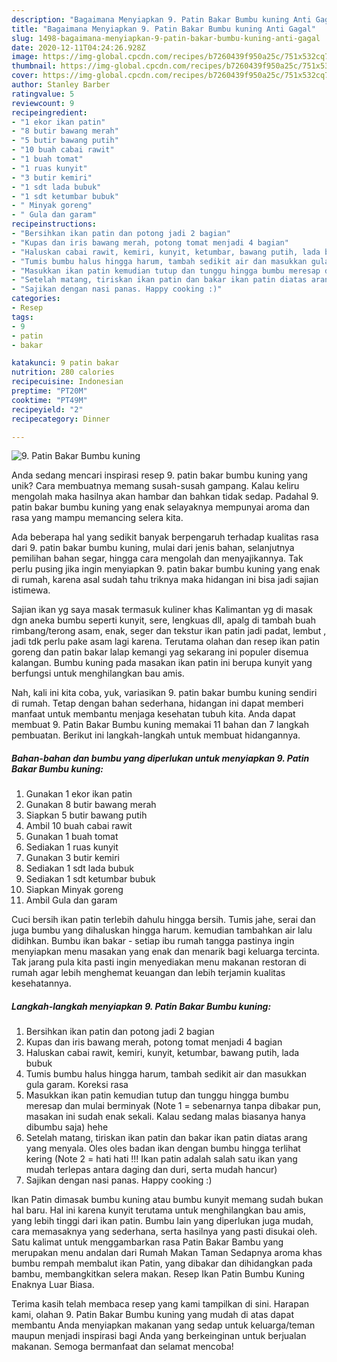 ```yaml
---
description: "Bagaimana Menyiapkan 9. Patin Bakar Bumbu kuning Anti Gagal"
title: "Bagaimana Menyiapkan 9. Patin Bakar Bumbu kuning Anti Gagal"
slug: 1498-bagaimana-menyiapkan-9-patin-bakar-bumbu-kuning-anti-gagal
date: 2020-12-11T04:24:26.928Z
image: https://img-global.cpcdn.com/recipes/b7260439f950a25c/751x532cq70/9-patin-bakar-bumbu-kuning-foto-resep-utama.jpg
thumbnail: https://img-global.cpcdn.com/recipes/b7260439f950a25c/751x532cq70/9-patin-bakar-bumbu-kuning-foto-resep-utama.jpg
cover: https://img-global.cpcdn.com/recipes/b7260439f950a25c/751x532cq70/9-patin-bakar-bumbu-kuning-foto-resep-utama.jpg
author: Stanley Barber
ratingvalue: 5
reviewcount: 9
recipeingredient:
- "1 ekor ikan patin"
- "8 butir bawang merah"
- "5 butir bawang putih"
- "10 buah cabai rawit"
- "1 buah tomat"
- "1 ruas kunyit"
- "3 butir kemiri"
- "1 sdt lada bubuk"
- "1 sdt ketumbar bubuk"
- " Minyak goreng"
- " Gula dan garam"
recipeinstructions:
- "Bersihkan ikan patin dan potong jadi 2 bagian"
- "Kupas dan iris bawang merah, potong tomat menjadi 4 bagian"
- "Haluskan cabai rawit, kemiri, kunyit, ketumbar, bawang putih, lada bubuk"
- "Tumis bumbu halus hingga harum, tambah sedikit air dan masukkan gula garam. Koreksi rasa"
- "Masukkan ikan patin kemudian tutup dan tunggu hingga bumbu meresap dan mulai berminyak (Note 1 = sebenarnya tanpa dibakar pun, masakan ini sudah enak sekali. Kalau sedang malas biasanya hanya dibumbu saja) hehe"
- "Setelah matang, tiriskan ikan patin dan bakar ikan patin diatas arang yang menyala. Oles oles badan ikan dengan bumbu hingga terlihat kering (Note 2 = hati hati !!! Ikan patin adalah salah satu ikan yang mudah terlepas antara daging dan duri, serta mudah hancur)"
- "Sajikan dengan nasi panas. Happy cooking :)"
categories:
- Resep
tags:
- 9
- patin
- bakar

katakunci: 9 patin bakar 
nutrition: 280 calories
recipecuisine: Indonesian
preptime: "PT20M"
cooktime: "PT49M"
recipeyield: "2"
recipecategory: Dinner

---
```



![9. Patin Bakar Bumbu kuning](https://img-global.cpcdn.com/recipes/b7260439f950a25c/751x532cq70/9-patin-bakar-bumbu-kuning-foto-resep-utama.jpg)

Anda sedang mencari inspirasi resep 9. patin bakar bumbu kuning yang unik? Cara membuatnya memang susah-susah gampang. Kalau keliru mengolah maka hasilnya akan hambar dan bahkan tidak sedap. Padahal 9. patin bakar bumbu kuning yang enak selayaknya mempunyai aroma dan rasa yang mampu memancing selera kita.

Ada beberapa hal yang sedikit banyak berpengaruh terhadap kualitas rasa dari 9. patin bakar bumbu kuning, mulai dari jenis bahan, selanjutnya pemilihan bahan segar, hingga cara mengolah dan menyajikannya. Tak perlu pusing jika ingin menyiapkan 9. patin bakar bumbu kuning yang enak di rumah, karena asal sudah tahu triknya maka hidangan ini bisa jadi sajian istimewa.

Sajian ikan yg saya masak termasuk kuliner khas Kalimantan yg di masak dgn aneka bumbu seperti kunyit, sere, lengkuas dll, apalg di tambah buah rimbang/terong asam, enak, seger dan tekstur ikan patin jadi padat, lembut , jadi tdk perlu pake asam lagi karena. Terutama olahan dan resep ikan patin goreng dan patin bakar lalap kemangi yag sekarang ini populer disemua kalangan. Bumbu kuning pada masakan ikan patin ini berupa kunyit yang berfungsi untuk menghilangkan bau amis.


Nah, kali ini kita coba, yuk, variasikan 9. patin bakar bumbu kuning sendiri di rumah. Tetap dengan bahan sederhana, hidangan ini dapat memberi manfaat untuk membantu menjaga kesehatan tubuh kita. Anda dapat membuat 9. Patin Bakar Bumbu kuning memakai 11 bahan dan 7 langkah pembuatan. Berikut ini langkah-langkah untuk membuat hidangannya.

<!--inarticleads1-->

##### Bahan-bahan dan bumbu yang diperlukan untuk menyiapkan 9. Patin Bakar Bumbu kuning:

1. Gunakan 1 ekor ikan patin
1. Gunakan 8 butir bawang merah
1. Siapkan 5 butir bawang putih
1. Ambil 10 buah cabai rawit
1. Gunakan 1 buah tomat
1. Sediakan 1 ruas kunyit
1. Gunakan 3 butir kemiri
1. Sediakan 1 sdt lada bubuk
1. Sediakan 1 sdt ketumbar bubuk
1. Siapkan  Minyak goreng
1. Ambil  Gula dan garam


Cuci bersih ikan patin terlebih dahulu hingga bersih. Tumis jahe, serai dan juga bumbu yang dihaluskan hingga harum. kemudian tambahkan air lalu didihkan. Bumbu ikan bakar - setiap ibu rumah tangga pastinya ingin menyiapkan menu masakan yang enak dan menarik bagi keluarga tercinta. Tak jarang pula kita pasti ingin menyediakan menu makanan restoran di rumah agar lebih menghemat keuangan dan lebih terjamin kualitas kesehatannya. 

<!--inarticleads2-->

##### Langkah-langkah menyiapkan 9. Patin Bakar Bumbu kuning:

1. Bersihkan ikan patin dan potong jadi 2 bagian
1. Kupas dan iris bawang merah, potong tomat menjadi 4 bagian
1. Haluskan cabai rawit, kemiri, kunyit, ketumbar, bawang putih, lada bubuk
1. Tumis bumbu halus hingga harum, tambah sedikit air dan masukkan gula garam. Koreksi rasa
1. Masukkan ikan patin kemudian tutup dan tunggu hingga bumbu meresap dan mulai berminyak (Note 1 = sebenarnya tanpa dibakar pun, masakan ini sudah enak sekali. Kalau sedang malas biasanya hanya dibumbu saja) hehe
1. Setelah matang, tiriskan ikan patin dan bakar ikan patin diatas arang yang menyala. Oles oles badan ikan dengan bumbu hingga terlihat kering (Note 2 = hati hati !!! Ikan patin adalah salah satu ikan yang mudah terlepas antara daging dan duri, serta mudah hancur)
1. Sajikan dengan nasi panas. Happy cooking :)


Ikan Patin dimasak bumbu kuning atau bumbu kunyit memang sudah bukan hal baru. Hal ini karena kunyit terutama untuk menghilangkan bau amis, yang lebih tinggi dari ikan patin. Bumbu lain yang diperlukan juga mudah, cara memasaknya yang sederhana, serta hasilnya yang pasti disukai oleh. Satu kalimat untuk menggambarkan rasa Patin Bakar Bambu yang merupakan menu andalan dari Rumah Makan Taman Sedapnya aroma khas bumbu rempah membalut ikan Patin, yang dibakar dan dihidangkan pada bambu, membangkitkan selera makan. Resep Ikan Patin Bumbu Kuning Enaknya Luar Biasa. 

Terima kasih telah membaca resep yang kami tampilkan di sini. Harapan kami, olahan 9. Patin Bakar Bumbu kuning yang mudah di atas dapat membantu Anda menyiapkan makanan yang sedap untuk keluarga/teman maupun menjadi inspirasi bagi Anda yang berkeinginan untuk berjualan makanan. Semoga bermanfaat dan selamat mencoba!
